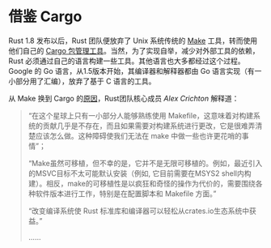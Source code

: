 # 借鉴 Cargo

Rust 1.8 发布以后，Rust 团队便放弃了 Unix 系统传统的 [Make](https://www.gnu.org/software/make/) 工具，转而使用他们自己的 [Cargo 包管理工具](https://github.com/rust-lang/cargo)。当然，为了实现自举，减少对外部工具的依赖，Rust 必须通过自己的语言构建一些工具。其他语言也大多都经过这个过程。Google 的 Go 语言，从1.5版本开始，其编译器和解释器都由 Go 语言实现（有一小部分用了汇编），放弃了基于 C 语言的工具。

从 Make 换到 Cargo 的[原因](https://github.com/rust-lang/rust/pull/31123)，Rust团队核心成员 *Alex Crichton* 解释道：

> “在这个星球上只有一小部分人能够熟练使用 Makefile，这意味着对构建系统的贡献几乎是不存在，而且如果需要对构建系统进行更改，它是很难弄清楚应该怎么做。这种障碍使我们无法在 make 中做一些也许更花哨的事情”；
>
> “Make虽然可移植，但不幸的是，它并不是无限可移植的。例如，最近引入的MSVC目标不太可能默认安装（例如, 它目前需要在MSYS2 shell内构建）。相反，make的可移植性是以疯狂和奇怪的操作为代价的，需要围绕各种软件版本进行工作，特别是在配置脚本和 Makefile 方面。”
>
> “改变编译系统使 Rust 标准库和编译器可以轻松从crates.io生态系统中获益。”	
>
> ……		
